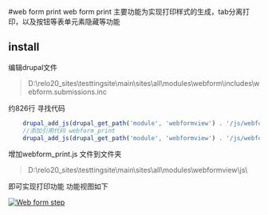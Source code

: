 #web form print
web form print 主要功能为实现打印样式的生成，tab分离打印，以及按钮等表单元素隐藏等功能
## install
编辑drupal文件    
>D:\relo20_sites\testtingsite\main\sites\all\modules\webform\includes\webform.submissions.inc    

约826行 寻找代码
```javascript
	drupal_add_js(drupal_get_path('module', 'webformview') . '/js/webform_validate_extra.js');
    //添加引用代码 webform_print
    drupal_add_js(drupal_get_path('module', 'webformview') . '/js/webform_print.js');
```

增加webform_print.js 文件到文件夹
>D:\relo20_sites\testtingsite\main\sites\all\modules\webformview\js\

即可实现打印功能 功能视图如下

[![Web form step](http://bamboo-pc154.bamboonetworks.com/webform/doc/print.jpg "print")](http://bamboo-pc154.bamboonetworks.com/webform/doc/print.jpg "")